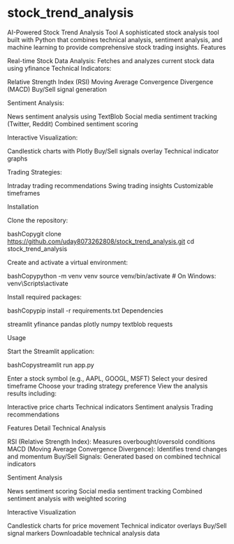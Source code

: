 # stock_trend_analysis

AI-Powered Stock Trend Analysis Tool
A sophisticated stock analysis tool built with Python that combines technical analysis, sentiment analysis, and machine learning to provide comprehensive stock trading insights.
Features

Real-time Stock Data Analysis: Fetches and analyzes current stock data using yfinance
Technical Indicators:

Relative Strength Index (RSI)
Moving Average Convergence Divergence (MACD)
Buy/Sell signal generation


Sentiment Analysis:

News sentiment analysis using TextBlob
Social media sentiment tracking (Twitter, Reddit)
Combined sentiment scoring


Interactive Visualization:

Candlestick charts with Plotly
Buy/Sell signals overlay
Technical indicator graphs


Trading Strategies:

Intraday trading recommendations
Swing trading insights
Customizable timeframes



Installation

Clone the repository:

bashCopygit clone https://github.com/uday8073262808/stock_trend_analysis.git
cd stock_trend_analysis

Create and activate a virtual environment:

bashCopypython -m venv venv
source venv/bin/activate  # On Windows: venv\Scripts\activate

Install required packages:

bashCopypip install -r requirements.txt
Dependencies

streamlit
yfinance
pandas
plotly
numpy
textblob
requests

Usage

Start the Streamlit application:

bashCopystreamlit run app.py

Enter a stock symbol (e.g., AAPL, GOOGL, MSFT)
Select your desired timeframe
Choose your trading strategy preference
View the analysis results including:

Interactive price charts
Technical indicators
Sentiment analysis
Trading recommendations



Features Detail
Technical Analysis

RSI (Relative Strength Index): Measures overbought/oversold conditions
MACD (Moving Average Convergence Divergence): Identifies trend changes and momentum
Buy/Sell Signals: Generated based on combined technical indicators

Sentiment Analysis

News sentiment scoring
Social media sentiment tracking
Combined sentiment analysis with weighted scoring

Interactive Visualization

Candlestick charts for price movement
Technical indicator overlays
Buy/Sell signal markers
Downloadable technical analysis data
